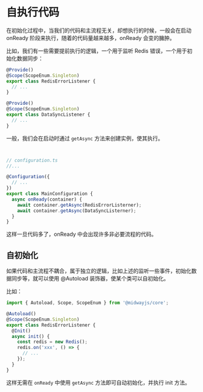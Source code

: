 # 自执行代码

在初始化过程中，当我们的代码和主流程无关，却想执行的时候，一般会在启动 onReady 阶段来执行，随着的代码量越来越多，onReady 会变的臃肿。

比如，我们有一些需要提前执行的逻辑，一个用于监听 Redis 错误，一个用于初始化数据同步：

```typescript
@Provide()
@Scope(ScopeEnum.Singleton)
export class RedisErrorListener {
  // ...
}

@Provide()
@Scope(ScopeEnum.Singleton)
export class DataSyncListener {
  // ...
}
```

一般，我们会在启动时通过 `getAsync` 方法来创建实例，使其执行。

```typescript


// configuration.ts
//...

@Configuration({
  // ...
})
export class MainConfiguration {
  async onReady(container) {
    await container.getAsync(RedisErrorListerner);
    await container.getAsync(DataSyncListerner);
  }
}

```

这样一旦代码多了，onReady 中会出现许多非必要流程的代码。



## 自初始化

如果代码和主流程不耦合，属于独立的逻辑，比如上述的监听一些事件，初始化数据同步等，就可以使用 @Autoload 装饰器，使某个类可以自初始化。

比如：

```typescript
import { Autoload, Scope, ScopeEnum } from '@midwayjs/core';

@Autoload()
@Scope(ScopeEnum.Singleton)
export class RedisErrorListener {
  @Init()
  async init() {
    const redis = new Redis();
    redis.on('xxx', () => {
      // ...
    });
  }
}
```

这样无需在 `onReady` 中使用 `getAsync` 方法即可自动初始化，并执行 init 方法。



